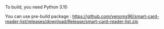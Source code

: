 To build, you need Python 3.10


You can use pre-build package : https://github.com/venomx96/smart-card-reader-list/releases/download/Release/smart-card-reader-list.zip
